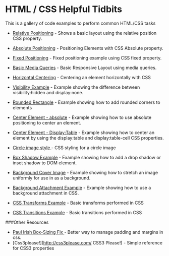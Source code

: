 HTML / CSS Helpful Tidbits
=========

This is a gallery of code examples to perform common HTML/CSS tasks


* [Relative Positioning](http://jsfiddle.net/eklimcz/25jjE/ "relative positioning") - Shows a basic layout using the relative position CSS property.

* [Absolute Positioning](http://jsfiddle.net/eklimcz/QG9gC/ "absolute positioning") - Positioning Elements with CSS Absolute property.

* [Fixed Positioning](http://jsfiddle.net/eklimcz/hCbcm/ "fixed positioning") - Fixed positioning example using CSS fixed property.

* [Basic Media Queries](http://jsfiddle.net/eklimcz/Gxjyh/ "Basic Media Queries") - Basic Responsive Layout using media queries.

* [Horizontal Centering](http://jsfiddle.net/eklimcz/ueehz/ "Horizontal Centering") - Centering an element horizontally with CSS

* [Visibility Example](http://jsfiddle.net/eklimcz/NuXL4/ "Visibility Example") - Example showing the difference between visibility:hidden and display:none.

* [Rounded Rectangle](http://jsfiddle.net/eklimcz/vwHLX/ "rounded rectangle") - Example showing how to add rounded corners to elements

* [Center Element - absolute](http://jsfiddle.net/eklimcz/sAkaL/ "Center Element Absolute") - Example showing how to use absolute positioning to center an element.

* [Center Element - Display:Table](http://jsfiddle.net/eklimcz/NLFJz/ "Center Element - Display:Table") - Example showing how to center an element by using the display:table and display:table-cell CSS properties.

* [Circle image style ](http://jsfiddle.net/eklimcz/Lf58E/ "Circle Image Style") - CSS styling for a circle image

* [Box Shadow Example](http://jsfiddle.net/eklimcz/3Rf94/ "Box Shadow Example") - Example showing how to add a drop shadow or inset shadow to DOM element.

* [Background Cover Image](http://jsfiddle.net/eklimcz/4SwTh/ "Background Cover Image") - Example showing how to stretch an image uniformly for use in as a background.


* [Background Attachment Example](http://jsfiddle.net/eklimcz/Dh2Uz/ "Background Attachment Example") - Example showing how to use a background attachment in CSS.


* [CSS Transforms Example](http://jsfiddle.net/eklimcz/2m2Zb/ "CSS Transforms Example") - Basic transforms performed in CSS

* [CSS Transitions Example](http://jsfiddle.net/eklimcz/xPzzD/ "CSS Transitions Example") - Basic transitions performed in CSS


###Other Resources
* [Paul Irish Box-Sizing Fix ](http://www.paulirish.com/2012/box-sizing-border-box-ftw/ "Paul Irish Box-Sizing Fix") - Better way to manage padding and margins in css. 
* [Css3please!](http://css3please.com/ CSS3 Please!) - Simple reference for CSS3 properties 


